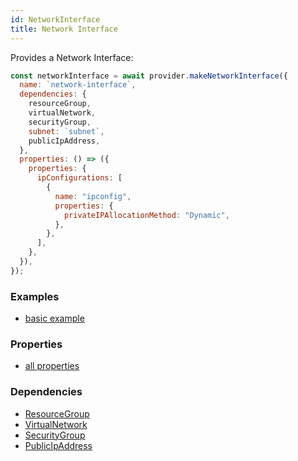 ```yaml
---
id: NetworkInterface
title: Network Interface
---
```


Provides a Network Interface:

```js
const networkInterface = await provider.makeNetworkInterface({
  name: `network-interface`,
  dependencies: {
    resourceGroup,
    virtualNetwork,
    securityGroup,
    subnet: `subnet`,
    publicIpAddress,
  },
  properties: () => ({
    properties: {
      ipConfigurations: [
        {
          name: "ipconfig",
          properties: {
            privateIPAllocationMethod: "Dynamic",
          },
        },
      ],
    },
  }),
});
```

### Examples

- [basic example](https://github.com/grucloud/grucloud/blob/main/examples/azure/vmiac.js#70)

### Properties

- [all properties](https://docs.microsoft.com/en-us/rest/api/virtualnetwork/networkinterfaces/createorupdate#request-body)

### Dependencies

- [ResourceGroup](./ResourceGroup)
- [VirtualNetwork](./VirtualNetwork)
- [SecurityGroup](./SecurityGroup)
- [PublicIpAddress](./PublicIpAddress)
